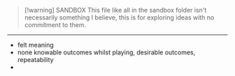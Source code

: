 
> [!warning] SANDBOX
> This file like all in the sandbox folder isn't necessarily something I believe, this is for exploring ideas with no commitment to them.

---
- felt meaning
- none knowable outcomes whilst playing, desirable outcomes, repeatability
- 